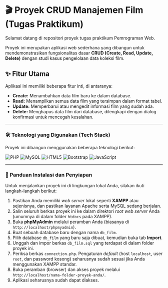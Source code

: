 # 🎬 Proyek CRUD Manajemen Film (Tugas Praktikum)

Selamat datang di repositori proyek tugas praktikum Pemrograman Web.

Proyek ini merupakan aplikasi web sederhana yang dibangun untuk mendemonstrasikan fungsionalitas dasar **CRUD (Create, Read, Update, Delete)** dengan studi kasus pengelolaan data koleksi film.

## ✨ Fitur Utama

Aplikasi ini memiliki beberapa fitur inti, di antaranya:

* **Create:** Menambahkan data film baru ke dalam database.
* **Read:** Menampilkan semua data film yang tersimpan dalam format tabel.
* **Update:** Memperbarui atau mengedit informasi film yang sudah ada.
* **Delete:** Menghapus data film dari database, dilengkapi dengan dialog konfirmasi untuk mencegah kesalahan.

---

### 🛠️ Teknologi yang Digunakan (Tech Stack)

Proyek ini dibangun menggunakan beberapa teknologi berikut:

![PHP](https://img.shields.io/badge/PHP-777BB4?style=for-the-badge&logo=php&logoColor=white)
![MySQL](https://img.shields.io/badge/MySQL-4479A1?style=for-the-badge&logo=mysql&logoColor=white)
![HTML5](https://img.shields.io/badge/HTML5-E34F26?style=for-the-badge&logo=html5&logoColor=white)
![Bootstrap](https://img.shields.io/badge/Bootstrap-7952B3?style=for-the-badge&logo=bootstrap&logoColor=white)
![JavaScript](https://img.shields.io/badge/JavaScript-F7DF1E?style=for-the-badge&logo=javascript&logoColor=black)

---

### 🚀 Panduan Instalasi dan Penyiapan

Untuk menjalankan proyek ini di lingkungan lokal Anda, silakan ikuti langkah-langkah berikut:

1.  Pastikan Anda memiliki *web server* lokal seperti **XAMPP** atau sejenisnya, dan pastikan layanan Apache serta MySQL sedang berjalan.
2.  Salin seluruh berkas proyek ini ke dalam direktori *root* *web server* Anda (umumnya di dalam folder `htdocs` pada XAMPP).
3.  Buka **phpMyAdmin** melalui peramban Anda (biasanya di `http://localhost/phpmyadmin`).
4.  Buat sebuah database baru dengan nama `db_film`.
5.  Pilih database `db_film` yang baru saja dibuat, kemudian buka tab **Import**.
6.  Unggah dan impor berkas `db_film.sql` yang terdapat di dalam folder proyek ini.
7.  Periksa berkas `connection.php`. Pengaturan *default* (host `localhost`, user `root`, dan password kosong) seharusnya sudah sesuai jika Anda menggunakan XAMPP standar.
8.  Buka peramban (browser) dan akses proyek melalui `http://localhost/nama-folder-proyek-anda/`.
9.  Aplikasi seharusnya sudah dapat diakses.

